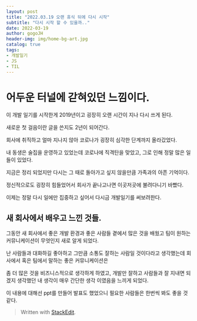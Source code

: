 ```yaml
---
layout: post
title: "2022.03.19 오랜 휴식 뒤에 다시 시작"
subtitle: "다시 시작 할 수 있을까.."
date: 2022-03-19
author: gogoJH
header-img: img/home-bg-art.jpg
catalog: true
tags:
- 개발일기
- JS
- TIL
---
```


# 어두운 터널에 갇혀있던 느낌이다.

이 개발 일기를 시작한게 2019년이고 굉장히 오랜 시간이 지나 다시 쓰게 된다.

새로운 첫 걸음이란 글을 쓴지도 2년이 되어간다.

회사에 취직하고 얼마 지나지 않아 코로나가 굉장히 심각한 단계까지 올라갔었다.

내 동생은 술집을 운영하고 있었는데 코로나에 직격탄을 맞았고, 그로 인해 정말 많은 일들이 있었다.

지금은 정리 되었지만 다시는 그 때로 돌아가고 싶지 않을만큼 가족과의 아픈 기억이다.

정신적으로도 굉장히 힘들었어서 회사가 끝나고나면 이곳저곳에 불려다니기 바빴다.

이제는 정말 다시 일에만 집중하고 싶어서 다시금 개발일기를 써보려한다.

  

## 새 회사에서 배우고 느낀 것들.

그동안 새 회사에서 좋은 개발 환경과 좋은 사람들 곁에서 많은 것을 배웠고 팀이 원하는 커뮤니케이션이 무엇인지 새로 알게 되었다.

난 사람들과 대화하길 좋아하고 그만큼 소통도 잘하는 사람일 것이다라고 생각했는데 회사에서 혹은 팀에서 말하는 좋은 커뮤니케이션은

좀 더 많은 것을 비즈니스적으로 생각하게 하였고, 개발만 잘하고 사람들과 잘 지내면 되겠지 생각했던 내 생각이 매우 간단한 생각 이였음을 느끼게 되었다.

이 내용에 대해선 ppt를 만들어 발표도 했었으니 필요한 사람들은 한번씩 봐도 좋을 것 같다.


> Written with [StackEdit](https://stackedit.io/).
<!--stackedit_data:
eyJoaXN0b3J5IjpbLTQxMTg0NDUyNl19
-->